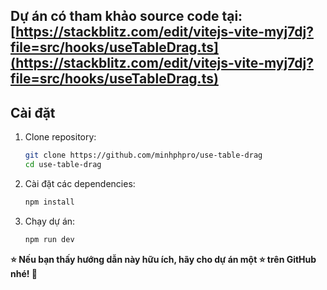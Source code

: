 ## Dự án có tham khảo source code tại: [https://stackblitz.com/edit/vitejs-vite-myj7dj?file=src/hooks/useTableDrag.ts](https://stackblitz.com/edit/vitejs-vite-myj7dj?file=src/hooks/useTableDrag.ts)

## Cài đặt

1. Clone repository:

   ```sh
   git clone https://github.com/minhphpro/use-table-drag
   cd use-table-drag
   ```

2. Cài đặt các dependencies:

   ```sh
   npm install
   ```

3. Chạy dự án:
   ```sh
   npm run dev
   ```

**⭐ Nếu bạn thấy hướng dẫn này hữu ích, hãy cho dự án một ⭐ trên GitHub nhé! 🚀**